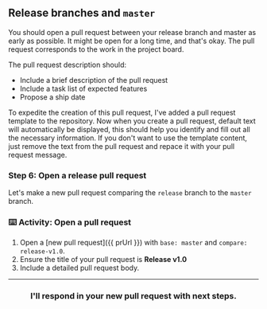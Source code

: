 ## Release branches and `master`

You should open a pull request between your release branch and master as early as possible. It might be open for a long time, and that's okay.  The pull request corresponds to the work in the project board.

The pull request description should:
- Include a brief description of the pull request
- Include a task list of expected features
- Propose a ship date

To expedite the creation of this pull request, I've added a pull request template to the repository. Now when you create a pull request, default text will automatically be displayed, this should help you identify and fill out all the necessary information. If you don't want to use the template content, just remove the text from the pull request and repace it with your pull request message.

### Step 6: Open a release pull request

Let's make a new pull request comparing the `release` branch to the `master` branch.

### :keyboard: Activity: Open a pull request

1. Open a [new pull request]({{ prUrl }}) with `base: master` and `compare: release-v1.0`. 
1. Ensure the title of your pull request is **Release v1.0**
1. Include a detailed pull request body.

<hr>
<h3 align="center">I'll respond in your new pull request with next steps.</h3>
